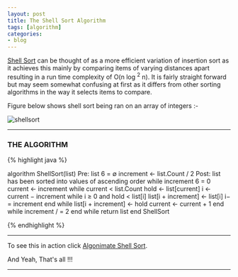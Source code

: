 ```yaml
---
layout: post
title: The Shell Sort Algorithm
tags: [algorithm]
categories:
- blog
---
```

[Shell Sort](#) can be thought of as a more efficient variation of insertion
sort as it achieves this mainly by comparing items of varying distances apart
resulting in a run time complexity of O(n log <sup>2</sup> n). It is fairly 
straight forward but may seem somewhat confusing at first as it differs 
from other sorting algorithms in the way it selects items to
compare. 

Figure below shows shell sort being ran on an array of integers :-


![shellsort](http://blog.thegeeq.gq/images/shell-sort.png)

---
### THE ALGORITHM

{% highlight java %}

algorithm ShellSort(list)
  Pre: list 6 = ∅
  increment ← list.Count / 2
  Post: list has been sorted into values of ascending order
  while increment 6 = 0
   current ← increment
     while current < list.Count
       hold ← list[current]
       i ← current − increment
        while i ≥ 0 and hold < list[i]
          list[i + increment] ← list[i]
          i− = increment
        end while
       list[i + increment] ← hold
       current ← current + 1
     end while
     increment / = 2
   end while
   return list
end ShellSort

{% endhighlight %}

---

To see this in action click [Algonimate Shell Sort](http://algonimator.thegeeq.gq/#path=sorting/shell/basic).

And Yeah, That's all !!!

---
